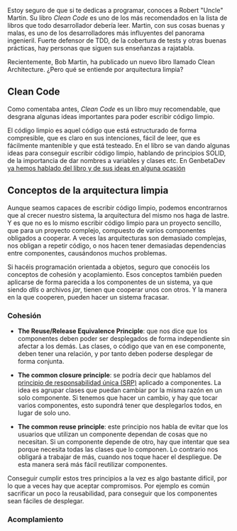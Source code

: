 Estoy seguro de que si te dedicas a programar, conoces a Robert "Uncle" Martin. Su libro *Clean Code* es uno de los más recomendados en la lista de libros que todo desarrollador debería leer. Martin, con sus cosas buenas y malas, es uno de los desarrolladores más influyentes del panorama ingenieril. Fuerte defensor de TDD, de la cobertura de tests y otras buenas prácticas, hay personas que siguen sus enseñanzas a rajatabla. 

Recientemente, Bob Martin, ha publicado un nuevo libro llamado Clean Architecture. ¿Pero qué se entiende por arquitectura limpia?


## Clean Code

Como comentaba antes, *Clean Code* es un libro muy recomendable, que desgrana algunas ideas importantes para poder escribir código limpio.

El código limpio es aquel código que está estructurado de forma compresible, que es claro en sus intenciones, fácil de leer, que es fácilmente mantenible y que está testeado. En el libro se van dando algunas ideas para conseguir escribir código limpio, hablando de principios SOLID, de la importancia de dar nombres a variables y clases etc. En GenbetaDev [ya hemos hablado del libro y de sus ideas en alguna ocasión](https://www.genbetadev.com/metodologias-de-programacion/12-ideas-de-la-filosofia-clean-que-no-pueden-faltar-en-tu-codigo)

## Conceptos de la arquitectura limpia

Aunque seamos capaces de escribir código limpio, podemos encontrarnos que al crecer nuestro sistema, la arquitectura del mismo nos haga de lastre. Y es que no es lo mismo escribir código limpio para un proyecto sencillo, que para un proyecto complejo, compuesto de varios componentes obligados a cooperar. A veces las arquitecturas son demasiado complejas, nos obligan a repetir código, o nos hacen tener demasiadas dependencias entre componentes, causándonos muchos problemas.

Si hacéis programación orientada a objetos, seguro que conocéis los conceptos de cohesión y acoplamiento. Esos conceptos también pueden aplicarse de forma parecida a los componentes de un sistema, ya que siendo *dlls* o archivos *jar*, tienen que cooperar unos con otros. Y la manera en la que cooperen, pueden hacer un sistema fracasar.

### Cohesión

- **The Reuse/Release Equivalence Principle**: que nos dice que los componentes deben poder ser desplegados de forma independiente sin afectar a los demás. Las clases, o código que van en ese componente, deben tener una relación, y por tanto deben poderse desplegar de forma conjunta. 

- **The common closure principle**: se podría decir que hablamos del [principio de responsabilidad única (SRP)](https://www.genbetadev.com/metodologias-de-programacion/doce-principios-de-diseno-que-todo-desarrollador-deberia-conocer) aplicado a componentes. La idea es agrupar clases que puedan cambiar por la misma razón en un solo componente. Si tenemos que hacer un cambio, y hay que tocar varios componentes, esto supondrá tener que desplegarlos todos, en lugar de solo uno.

- **The common reuse principle**: este principio nos habla de evitar que los usuarios que utilizan un componente dependan de cosas que no necesitan. Si un componente depende de otro, hay que intentar que sea porque necesita todas las clases que lo componen. Lo contrario nos obligará a trabajar de más, cuando nos toque hacer el despliegue. De esta manera será más fácil reutilizar componentes.

Conseguir cumplir estos tres principios a la vez es algo bastante difícil, por lo que a veces hay que aceptar compromisos. Por ejemplo es común sacrificar un poco la reusabilidad,  para conseguir que los componentes sean fáciles de desplegar.


### Acomplamiento


